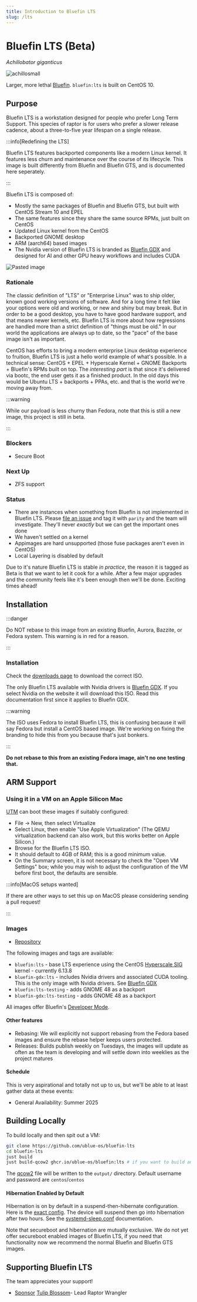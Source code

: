```yaml
---
title: Introduction to Bluefin LTS
slug: /lts
---
```


# Bluefin LTS (Beta)
*Achillobator giganticus*

![achillosmall](https://github.com/user-attachments/assets/b6945e80-34e4-44bb-8518-91ad31fed56d)


Larger, more lethal [Bluefin](https://projectbluefin.io). `bluefin:lts` is built on CentOS 10.

## Purpose

Bluefin LTS is a workstation designed for people who prefer Long Term Support. 
This species of raptor is for users who prefer a slower release cadence, about a three-to-five year lifespan on a single release.

:::info[Redefining the LTS]

Bluefin LTS features backported components like a modern Linux kernel. It features less churn and maintenance over the course of its lifecycle. This image is built differently from Bluefin and Bluefin GTS, and is documented here seperately.

::: 

Bluefin LTS is composed of:

- Mostly the same packages of Bluefin and Bluefin GTS, but built with CentOS Stream 10 and EPEL
- The same features since they share the same source RPMs, just built on CentOS
- Updated Linux kernel from the CentOS
- Backported GNOME desktop
- ARM (aarch64) based images
- The Nvidia version of Bluefin LTS is branded as [Bluefin GDX](/gdx) and designed for AI and other GPU heavy workflows and includes CUDA
  
![Pasted image](https://github.com/user-attachments/assets/3972ac0f-d37e-4e89-ae91-ff1eb76eabeb)

### Rationale

The classic definition of "LTS" or "Enterprise Linux" was to ship older, known good working versions of software. And for a long time it felt like your options were old and working, or new and shiny but may break. But in order to be a good desktop, you have to have good hardware support, and that means newer kernels, etc. Bluefin LTS is more about how regressions are handled more than a strict definition of "things must be old." In our world the applications are always up to date, so the "pace" of the base image isn't as important. 

CentOS has efforts to bring a modern enterprise Linux desktop experience to fruition, Bluefin LTS is just a hello world example of what's possible. In a technical sense: CentOS + EPEL + Hyperscale Kernel + GNOME Backports + Bluefin's RPMs built on top. The _interesting part_ is that since it's delivered via bootc, the end user gets it as a finished product. In the old days this would be Ubuntu LTS + backports + PPAs, etc. and that is the world we're moving away from. 

:::warning

While our payload is less churny than Fedora, note that this is still a new image, this project is still in beta.

:::

### Blockers

- Secure Boot

### Next Up 

- ZFS support

### Status

- There are instances when something from Bluefin is not implemented in Bluefin LTS. Please [file an issue](https://github.com/ublue-os/bluefin-lts/issues) and tag it with `parity` and the team will investigate. They'll never _exactly_ but we can get the important ones done
- We haven't settled on a kernel
- Appimages are hard unsupported (those fuse packages aren't even in CentOS)
- Local Layering is disabled by default

Due to it's nature Bluefin LTS is stable _in practice_, the reason it is tagged as Beta is that we want to let it cook for a while. After a few major upgrades and the community feels like it's been enough then we'll be done. Exciting times ahead!

## Installation

:::danger

Do NOT rebase to this image from an existing Bluefin, Aurora, Bazzite, or Fedora system. This warning is in red for a reason. 

:::

### Installation 

Check the [downloads page](./downloads.md) to download the correct ISO. 

The only Bluefin LTS available with Nvidia drivers is [Bluefin GDX](/gdx). If you select Nvidia on the website it will download this ISO. Read this documentation first since it applies to Bluefin GDX. 

:::warning

The ISO uses Fedora to install Bluefin LTS, this is confusing because it will say Fedora but install a CentOS based image. We're working on fixing the branding to hide this from you because that's just bonkers.

:::

**Do not rebase to this from an existing Fedora image, ain't no one testing that.**

## ARM Support

### Using it in a VM on an Apple Silicon Mac

[UTM](https://github.com/utmapp/UTM/) can boot these images if suitably configured:

*   File → New, then select Virtualize
*   Select Linux, then enable "Use Apple Virtualization" (The QEMU virtualization backend can also work, but this works better on Apple Silicon.)
*   Browse for the Bluefin LTS ISO.
*   It should default to 4GB of RAM; this is a good minimum value.
*   On the Summary screen, it is not necessary to check the "Open VM Settings" box; while you may wish to adjust the configuration of the VM before first boot, the defaults are sensible.

:::info[MacOS setups wanted]

If there are other ways to set this up on MacOS please considering sending a pull request!

:::

### Images

- [Repository](https://github.com/ublue-os/bluefin-lts)

The following images and tags are available:

- `bluefin:lts` - base LTS experience using the CentOS [Hyperscale SIG](https://sigs.centos.org/hyperscale/) kernel - currently 6.13.8
- `bluefin-gdx:lts` - includes Nvidia drivers and associated CUDA tooling. This is the only image with Nvidia drivers. See [Bluefin GDX](/gdx)
- `bluefin:lts-testing` - adds GNOME 48 as a backport
- `bluefin-gdx:lts-testing` - adds GNOME 48 as a backport


All images offer Bluefin's [Developer Mode](/bluefin-dx).
  
#### Other features

- Rebasing: We will explicitly not support rebasing from the Fedora based images and ensure the rebase helper keeps users protected.
- Releases: Builds publish weekly on Tuesdays, the images will update as often as the team is developing and will settle down into weeklies as the project matures

#### Schedule

This is very aspirational and totally not up to us, but we'll be able to at least gather data at these events: 

- General Availability: Summer 2025

## Building Locally 

To build locally and then spit out a VM: 

```bash
git clone https://github.com/ublue-os/bluefin-lts
cd bluefin-lts
just build
just build-qcow2 ghcr.io/ublue-os/bluefin:lts # if you want to build an ISO just change qcow2 to iso instead
```

The [qcow2](https://qemu-project.gitlab.io/qemu/system/images.html) file will be written to the `output/` directory. Default username and password are `centos`/`centos`

#### Hibernation Enabled by Default

Hibernation is on by default in a suspend-then-hibernate configuration. Here is the [exact config](https://github.com/ublue-os/bluefin-lts/blob/c0c8e2166cb5d0c4dd511ab3f677450c2cf8de0c/build_scripts/40-services.sh#L6). The device will suspend then go into hibernation after two hours. See the [systemd-sleep.conf](https://www.freedesktop.org/software/systemd/man/latest/systemd-sleep.conf.html) documentation.

Note that secureboot and hibernation are mutually exclusive. We do not yet offer secureboot enabled images of Bluefin LTS, if you need that functionality now we recommend the normal Bluefin and Bluefin GTS images.  

## Supporting Bluefin LTS

The team appreciates your support!

- <a class="github-button" href="https://github.com/sponsors/tulilirockz" data-color-scheme="no-preference: light; light: light; dark: dark;" data-icon="octicon-heart" data-size="large" aria-label="Sponsor tulilirockz">Sponsor</a> [Tulip Blossom](https://github.com/tulilirockz)- Lead Raptor Wrangler
